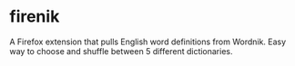# firenik
A Firefox extension that pulls English word definitions from Wordnik. Easy way to choose and shuffle between 5 different dictionaries. 
